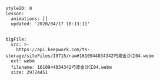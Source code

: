 
<style>
  .markdown-body hr {
    height: 1px;
  }
</style>





```@Lesson
styleID: 0
lesson:
  animations: []
  updated: '2020/04/17 18:13:11'

```



```@BigFile

bigFile:
  src: >-
    https://api.keepwork.com/ts-storage/siteFiles/19715/raw#1610944034342巧渡金沙江04.webm
  ext: webm
  filename: 1610944034342巧渡金沙江04.webm
  size: 29724451
          
```